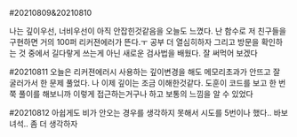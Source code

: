 #20210809&20210810

나는 깊이우선, 너비우선이 아직 안잡힌것같음을 오늘도 느꼈다.
난 함수로 저 친구들을 구현하면 거의 100퍼 리커젼에러가 뜬다.ㅜ 공부 더 열심히하자
그리고 방문을 확인하는 것 중에서 길다랗게 쓰는게 아닌 새로운 검사법을 배웠다.
잘 써먹어 보겠다

#20210811
오늘은 리커젼에러시 사용하는 깊이변경을 해도 메모리초과가 안뜨고 잘 굴러가서 한 문제 풀었다.
나 이제 깊이는 조금 이해한것같다.
도훈이 코드를 보고 한 번 쭉 풀이를 해보니까 이렇게 접근하는거구나 하고 보통의 느낌을 알 수 있었다

#20210812
아쉽게도 비가 안오는 경우를 생각하지 못해서 시도를 5번이나 했다.. 바보녀석.. 좀 더 생각하자
